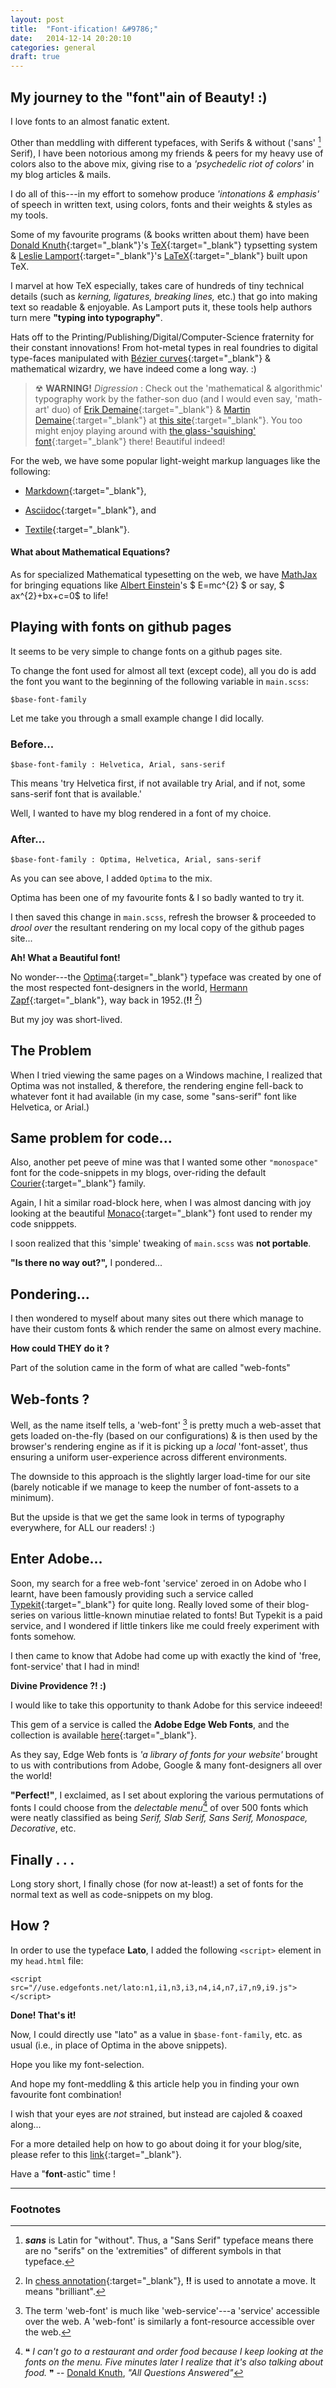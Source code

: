 ```yaml
---
layout: post
title:  "Font-ification! &#9786;"
date:   2014-12-14 20:20:10
categories: general
draft: true
---
```


## My journey to the "font"ain of Beauty! :)

I love fonts to an almost fanatic extent.

Other than meddling with different typefaces, with Serifs & without ('sans' [^1] Serif), I have been notorious among my friends & peers for my heavy use of colors also to the above mix, giving rise to a _'psychedelic riot of colors'_ in my blog articles & mails.

[^1]: _**sans**_ is Latin for "without". Thus, a "Sans Serif" typeface means there are no "serifs" on the 'extremities" of different symbols in that typeface.

I do all of this---in my effort to somehow produce _'intonations & emphasis'_ of speech in written text, using colors, fonts and their weights & styles as my tools.

Some of my favourite programs (& books written about them) have been [Donald Knuth][link_Don_Knuth]{:target="_blank"}'s [TeX][link_TeX]{:target="_blank"} typsetting system & [Leslie Lamport][link_leslie_lamport]{:target="_blank"}'s [LaTeX][link_LaTeX]{:target="_blank"} built upon TeX.

I marvel at how TeX especially, takes care of hundreds of tiny technical details (such as _kerning, ligatures, breaking lines,_ etc.) that go into making text so readable & enjoyable. As Lamport puts it, these tools help authors turn mere **"typing into typography"**.

Hats off to the Printing/Publishing/Digital/Computer-Science fraternity for their constant innovations! From hot-metal types in real foundries to digital type-faces manipulated with [Bézier curves][link_bézier_curves]{:target="_blank"} & mathematical wizardry, we have indeed come a long way. :)

> &#9762; **WARNING!** _Digression_ : Check out the 'mathematical & algorithmic' typography work by the father-son duo (and I would even say, 'math-art' duo) of [Erik Demaine][link_erik_demaine]{:target="_blank"} & [Martin Demaine][link_martin_demaine]{:target="_blank"} at [this site][link_erik_typography]{:target="_blank"}. You too might enjoy playing around with [the glass-'squishing' font][link_erik_glass_fonts]{:target="_blank"} there! Beautiful indeed!

For the web, we have some popular light-weight markup languages like the following:

+ [Markdown][link_markdown]{:target="_blank"},

+ [Asciidoc][link_asciidoc]{:target="_blank"}, and

+ [Textile][link_textile]{:target="_blank"}.

#### What about Mathematical Equations?

As for specialized Mathematical typesetting on the web, we have [MathJax][link_mathjax] for bringing equations like [Albert Einstein][link_Einstein]'s
\$ E=mc^{2} \$ or say, \$ ax^{2}+bx+c=0\$ to life!

## Playing with fonts on github pages

It seems to be very simple to change fonts on a github pages site.

To change the font used for almost all text (except code), all you do is add the font you want to the beginning of the following variable in `main.scss`:

    $base-font-family

Let me take you through a small example change I did locally.

### Before...
    $base-font-family : Helvetica, Arial, sans-serif

This means 'try Helvetica first, if not available try Arial, and if not, some sans-serif font that is available.'

Well, I wanted to have my blog rendered in a font of my choice.

### After...
    $base-font-family : Optima, Helvetica, Arial, sans-serif

As you can see above, I added `Optima` to the mix.

Optima has been one of my favourite fonts & I so badly wanted to try it.

I then saved this change in `main.scss`, refresh the browser & proceeded to _drool over_ the resultant rendering on my local copy of the github pages site...

**Ah! What a Beautiful font!**

No wonder---the [Optima][link_Optima]{:target="_blank"} typeface was created by one of the most respected font-designers in the world, [Hermann Zapf][link_Hermann_Zapf]{:target="_blank"}, way back in 1952.(**!!** [^2])

[^2]: In [chess annotation][link_Chess_annotations]{:target="_blank"}, **!!** is used to annotate a move. It means "brilliant".

But my joy was short-lived.

## The Problem

When I tried viewing the same pages on a Windows machine, I realized that Optima was not installed, & therefore, the rendering engine fell-back to whatever font it had available (in my case, some "sans-serif" font like Helvetica, or Arial.)

## Same problem for code...

Also, another pet peeve of mine was that I wanted some other `"monospace"` font for the code-snippets in my blogs, over-riding the default [Courier][link_Courier]{:target="_blank"} family.

Again, I hit a similar road-block here, when I was almost dancing with joy looking at the beautiful [Monaco][link_Monaco]{:target="_blank"} font used to render my code snipppets.

I soon realized that this 'simple' tweaking of `main.scss` was **not portable**.

**"Is there no way out?",** I pondered...

## Pondering...

I then wondered to myself about many sites out there which manage to have their custom fonts & which render the same on almost every machine.

**How could THEY do it ?**

Part of the solution came in the form of what are called "web-fonts"

## Web-fonts ?

Well, as the name itself tells, a 'web-font' [^3] is pretty much a web-asset that gets loaded on-the-fly (based on our configurations) & is then used by the browser's rendering engine as if it is picking up a _local_ 'font-asset', thus ensuring a uniform user-experience across different  environments.

[^3]: The term 'web-font' is much like 'web-service'---a 'service' accessible over the web. A 'web-font' is similarly a font-resource accessible over the web.

The downside to this approach is the slightly larger load-time for our site (barely noticable if we manage to keep the number of font-assets to a minimum).

But the upside is that we get the same look in terms of typography everywhere, for ALL our readers! :)

## Enter Adobe...

Soon, my search for a free web-font 'service' zeroed in on Adobe who I learnt, have been famously providing such a service called [Typekit][link_Typekit]{:target="_blank"} for quite long. Really loved some of their blog-series on various little-known minutiae related to fonts! But Typekit is a paid service, and I wondered if little tinkers like me could freely experiment with fonts somehow.

I then came to know that Adobe had come up with exactly the kind of 'free, font-service' that I had in mind!

**Divine Providence ?! :)**

I would like to take this opportunity to thank Adobe for this service indeeed!

This gem of a service is called the **Adobe Edge Web Fonts**, and the collection is available [here][link_adobe_edge_web_fonts]{:target="_blank"}.

As they say, Edge Web fonts is _'a library of fonts for your website'_ brought to us with contributions from Adobe, Google & many font-designers all over the world!

**"Perfect!"**, I exclaimed, as I set about exploring the various permutations of fonts I could choose from the _delectable menu_[^4] of over 500 fonts which were neatly classified as being _Serif, Slab Serif, Sans Serif, Monospace, Decorative_, etc.

[^4]: &#10077; _I can't go to a restaurant and order food because I keep looking at the fonts on the menu. Five minutes later I realize that it's also talking about food._ &#10078; -- [Donald Knuth][link_Don_Knuth], _"All Questions Answered"_

## Finally . . .

Long story short, I finally chose (for now at-least!) a set of fonts for the normal text as well as code-snippets on my blog.

## How ?

In order to use the typeface **Lato**, I added the following `<script>` element in my `head.html` file:

    <script src="//use.edgefonts.net/lato:n1,i1,n3,i3,n4,i4,n7,i7,n9,i9.js"></script>

**Done! That's it!**

Now, I could directly use "lato" as a value in `$base-font-family`, etc. as usual (i.e., in place of Optima in the above snippets).

Hope you like my font-selection.

And hope my font-meddling & this article help you in finding your own favourite font combination!

I wish that your eyes are *not* strained, but instead are cajoled & coaxed along...

For a more detailed help on how to go about doing it for your blog/site, please refer to this [link][link_adobe_edge_web_fonts_help]{:target="_blank"}.

Have a "**font**-astic" time !

---

### Footnotes

[link_Optima]:  http://en.wikipedia.org/wiki/Optima
[link_Courier]: http://en.wikipedia.org/wiki/Courier_%28typeface%29
[link_Monaco]: http://en.wikipedia.org/wiki/Monaco_%28typeface%29
[link_Hermann_Zapf]: http://en.wikipedia.org/wiki/Hermann_Zapf
[link_adobe_edge_web_fonts]: https://edgewebfonts.adobe.com
[link_Typekit]: https://typekit.com
[link_adobe_edge_web_fonts_help]: https://edgewebfonts.adobe.com/help
[link_adobe]: http://www.adobe.com/
[link_google]: http://www.google.com/
[link_Don_Knuth]: http://en.wikipedia.org/wiki/Donald_Knuth
[link_TeX]: http://en.wikipedia.org/wiki/TeX
[link_leslie_lamport]: http://en.wikipedia.org/wiki/Leslie_Lamport
[link_LaTeX]: http://en.wikipedia.org/wiki/LaTeX
[link_markdown]: http://en.wikipedia.org/wiki/Markdown
[link_textile]: http://en.wikipedia.org/wiki/Textile_%28markup_language%29
[link_asciidoc]: http://en.wikipedia.org/wiki/AsciiDoc
[link_mathjax]: http://www.mathjax.org/
[link_Einstein]: http://en.wikipedia.org/wiki/Albert_Einstein
[link_bézier_curves]: https://en.wikipedia.org/wiki/B%C3%A9zier_curve
[link_erik_demaine]: http://en.wikipedia.org/wiki/Erik_Demaine
[link_martin_demaine]: http://en.wikipedia.org/wiki/Martin_Demaine
[link_erik_typography]: http://erikdemaine.org/fonts/
[link_erik_glass_fonts]: http://erikdemaine.org/fonts/squish/
[link_Chess_annotations]: http://en.wikipedia.org/wiki/Chess_annotation_symbols
